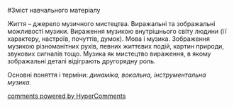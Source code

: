 <div id="hypercomments_widget" class="js-hypercomments-widget invisible"></div>


#Зміст навчального матеріалу

Життя – джерело музичного мистецтва. Виражальні та зображальні можливості музики. Вираження музикою  внутрішнього світу людини (її характеру, настроїв, почуттів, думок). Мова і музика. Зображення музикою різноманітних рухів, певних життєвих подій, картин природи, звукових сигналів тощо. Музика як мистецтво вираження, в якому зображальні деталі відіграють другорядну роль. 

Основні поняття і терміни: *динаміка, вокальна, інструментальна музика.*

<div class="js-hypercomments-container">
    <a href="http://hypercomments.com" class="hc-link" title="comments widget">comments powered by HyperComments</a>
</div>